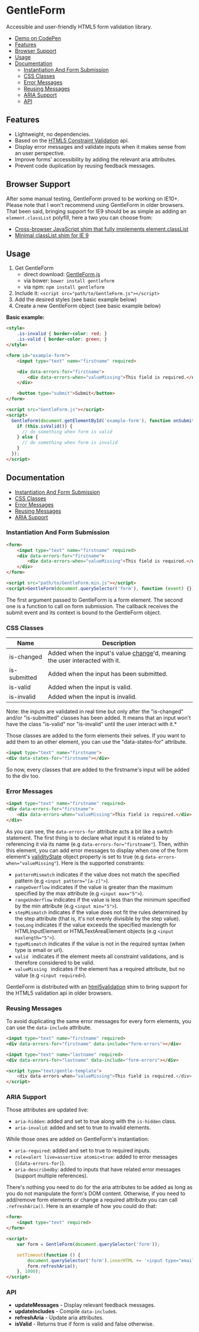 # GentleForm

Accessible and user-friendly HTML5 form validation library.

* [Demo on CodePen](http://codepen.io/Zhouzi/full/QbBzZp/)
* [Features](https://github.com/Zhouzi/GentleForm#features)
* [Browser Support](https://github.com/Zhouzi/GentleForm#browser-support)
* [Usage](https://github.com/Zhouzi/GentleForm#usage)
* [Documentation](https://github.com/Zhouzi/GentleForm#documentation)
    * [Instantiation And Form Submission](https://github.com/Zhouzi/GentleForm#instantiation-and-form-submission)
    * [CSS Classes](https://github.com/Zhouzi/GentleForm#css-classes)
    * [Error Messages](https://github.com/Zhouzi/GentleForm#error-messages)
    * [Reusing Messages](https://github.com/Zhouzi/GentleForm#reusing-messages)
    * [ARIA Support](https://github.com/Zhouzi/GentleForm#aria-support)
    * [API](https://github.com/Zhouzi/GentleForm#api)

## Features

* Lightweight, no dependencies.
* Based on the [HTML5 Constraint Validation](https://developer.mozilla.org/en-US/docs/Web/Guide/HTML/HTML5/Constraint_validation) api.
* Display error messages and validate inputs when it makes sense from an user perspective.
* Improve forms' accessibility by adding the relevant aria attributes.
* Prevent code duplication by reusing feedback messages.

## Browser Support

After some manual testing, GentleForm proved to be working on IE10+.
Please note that I won't recommend using GentleForm in older browsers.
That been said, bringing support for IE9 should be as simple as adding an `element.classList` polyfill, here a two you can choose from:

* [Cross-browser JavaScript shim that fully implements element.classList](https://github.com/eligrey/classList.js)
* [Minimal classList shim for IE 9](https://gist.github.com/devongovett/1381839)

## Usage

1. Get GentleForm
    * direct download: [GentleForm.js](https://raw.githubusercontent.com/Zhouzi/GentleForm/gh-pages/dist/GentleForm.js)
    * via bower: `bower install gentleform`
    * via npm: `npm install gentleform`
2. Include it: `<script src="path/to/GentleForm.js"></script>`
3. Add the desired styles (see basic example below)
4. Create a new GentleForm object (see basic example below)

**Basic example:**

```html
<style>
    .is-invalid { border-color: red; }
    .is-valid { border-color: green; }
</style>

<form id="example-form">
    <input type="text" name="firstname" required>

    <div data-errors-for="firstname">
        <div data-errors-when="valueMissing">This field is required.</div>
    </div>

    <button type="submit">Submit</button>
</form>

<script src="GentleForm.js"></script>
<script>
  GentleForm(document.getElementById('example-form'), function onSubmit (event) {
    if (this.isValid()) {
      // do something when form is valid
    } else {
      // do something when form is invalid
    }
  });
</script>
```

## Documentation

* [Instantiation And Form Submission](https://github.com/Zhouzi/GentleForm#instantiation-and-form-submission)
* [CSS Classes](https://github.com/Zhouzi/GentleForm#css-classes)
* [Error Messages](https://github.com/Zhouzi/GentleForm#error-messages)
* [Reusing Messages](https://github.com/Zhouzi/GentleForm#reusing-messages)
* [ARIA Support](https://github.com/Zhouzi/GentleForm#aria-support)

### Instantiation And Form Submission

```html
<form>
    <input type="text" name="firstname" required>
    <div data-errors-for="firstname">
        <div data-errors-when="valueMissing">This field is required.</div>
    </div>
</form>

<script src="path/to/GentleForm.min.js"></script>
<script>GentleForm(document.querySelector('form'), function (event) {});</script>
```

The first argument passed to GentleForm is a form element.
The second one is a function to call on form submission.
The callback receives the submit event and its context is bound to the GentleForm object.

### CSS Classes

Name         | Description
-------------|---------------------------------------------------------------------------
is-changed   | Added when the input's value [change](https://developer.mozilla.org/en-US/docs/Web/Events/change)'d, meaning the user interacted with it.
is-submitted | Added when the input has been submitted.
is-valid     | Added when the input is valid.
is-invalid   | Added when the input is invalid.

Note: the inputs are validated in real time but only after the "is-changed" and/or "is-submitted" classes has been added.
It means that an input won't have the class "is-valid" nor "is-invalid" until the user interact with it.*

Those classes are added to the form elements their selves.
If you want to add them to an other element, you can use the "data-states-for" attribute.

```html
<input type="text" name="firstname">
<div data-states-for="firstname"></div>
```

So now, every classes that are added to the firstname's input will be added to the div too.

### Error Messages

```html
<input type="text" name="firstname" required>
<div data-errors-for="firstname">
    <div data-errors-when="valueMissing">This field is required.</div>
</div>
```

As you can see, the `data-errors-for` attribute acts a bit like a switch statement.
The first thing is to declare what input it is related to by referencing it via its name (e.g `data-errors-for="firstname"`).
Then, within this element, you can add error messages to display when one of the form element's [validityState](https://developer.mozilla.org/fr/docs/Web/API/ValidityState) object property is set to true (e.g `data-errors-when="valueMissing"`).
Here is the supported constraints:

* `patternMismatch` indicates if the value does not match the specified pattern (e.g `<input pattern="[a-z]">`).
* `rangeOverflow` indicates if the value is greater than the maximum specified by the max attribute (e.g `<input max="5">`).
* `rangeUnderflow` indicates if the value is less than the minimum specified by the min attribute (e.g `<input min="5">`).
* `stepMismatch` indicates if the value does not fit the rules determined by the step attribute (that is, it's not evenly divisible by the step value).
* `tooLong` indicates if the value exceeds the specified maxlength for HTMLInputElement or HTMLTextAreaElement objects (e.g `<input maxlength="5">`).
* `typeMismatch` indicates if the value is not in the required syntax (when type is email or url).
* `valid ` indicates if the element meets all constraint validations, and is therefore considered to be valid.
* `valueMissing ` indicates if the element has a required attribute, but no value (e.g `<input required>`).

GentleForm is distributed with an [html5validation](https://github.com/Zhouzi/html5validation) shim to bring support for the HTML5 validation api in older browsers.

### Reusing Messages

To avoid duplicating the same error messages for every form elements, you can use the `data-include` attribute.

```html
<input type="text" name="firstname" required>
<div data-errors-for="firstname" data-include="form-errors"></div>

<input type="text" name="lastname" required>
<div data-errors-for="lastname" data-include="form-errors"></div>

<script type="text/gentle-template">
    <div data-errors-when="valueMissing">This field is required.</div>
</script>
```

### ARIA Support

Those attributes are updated live:

* `aria-hidden`: added and set to true along with the `is-hidden` class.
* `aria-invalid`: added and set to true to invalid elements.

While those ones are added on GentleForm's instantiation:

* `aria-required`: added and set to true to required inputs.
* `role=alert live=assertive atomic=true`: added to error messages (`[data-errors-for]`).
* `aria-describedby`: added to inputs that have related error messages (support multiple references).

There's nothing you need to do for the aria attributes to be added as long as you do not manipulate the form's DOM content.
Otherwise, if you need to add/remove form elements or change a required attribute you can call `.refreshAria()`.
Here is an example of how you could do that:

```html
<form>
    <input type="text" required>
</form>

<script>
    var form = GentleForm(document.querySelector('form'));

    setTimeout(function () {
        document.querySelector('form').innerHTML += '<input type="email" required>';
        form.refreshAria();
    }, 1000);
</script>
```

### API

* **updateMessages** - Display relevant feedback messages.
* **updateIncludes** - Compile `data-include`s.
* **refreshAria** - Update aria attributes.
* **isValid** - Returns true if form is valid and false otherwise.
